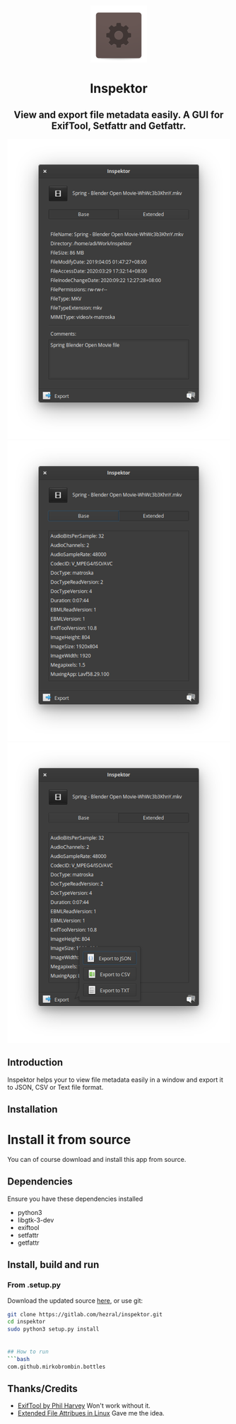 <div align="center">

![icon](data/com.github.hezral.inspektor.svg)

# Inspektor

## View and export file metadata easily. A GUI for ExifTool, Setfattr and Getfattr. 
</div>
  
<div align="center">

![Screenshot 01](data/screenshot-01.png?raw=true)
![Screenshot 02](data/screenshot-02.png?raw=true)
![Screenshot 03](data/screenshot-03.png?raw=true)


</div>

## Introduction
Inspektor helps your to view file metadata easily in a window and export it to JSON, CSV or Text file format. 


## Installation

# Install it from source

You can of course download and install this app from source.

## Dependencies

Ensure you have these dependencies installed

* python3
* libgtk-3-dev
* exiftool
* setfattr
* getfattr

## Install, build and run

### From .setup.py
Download the updated source [here](https://gitlab.com/hezral/inspektor/archive/master.zip), or use git:

```bash
git clone https://gitlab.com/hezral/inspektor.git
cd inspektor
sudo python3 setup.py install


## How to run
```bash
com.github.mirkobrombin.bottles
```

## Thanks/Credits

- [ExifTool by Phil Harvey](https://exiftool.org/) Won't work without it. 
- [Extended File Attribues in Linux](https://www.linuxtoday.com/blog/extended-file-attributes-rock.html) Gave me the idea.

